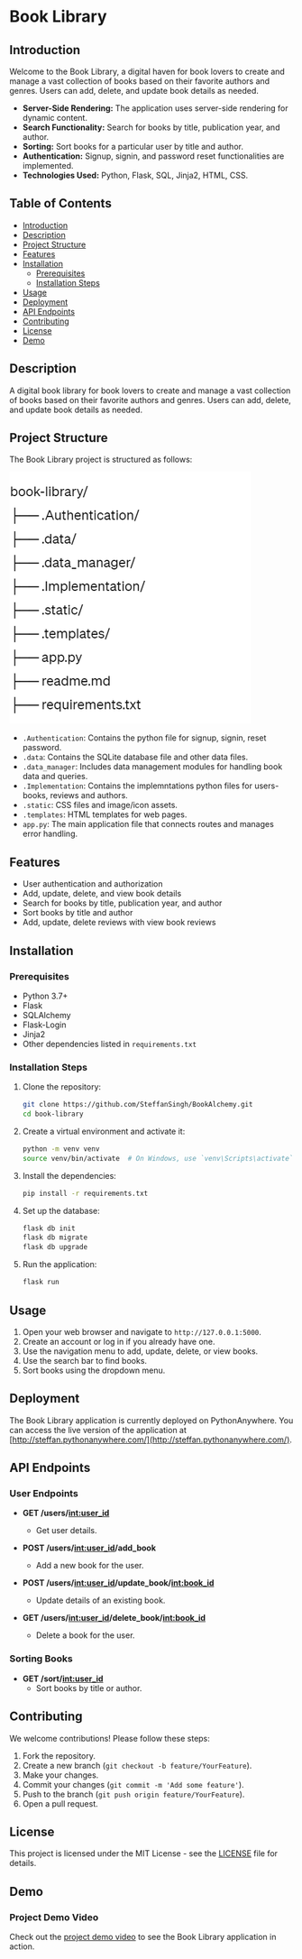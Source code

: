 # Book Library

## Introduction

Welcome to the Book Library, a digital haven for book lovers to create and manage a vast collection of books based on their favorite authors and genres. Users can add, delete, and update book details as needed.

- **Server-Side Rendering:** The application uses server-side rendering for dynamic content.
- **Search Functionality:** Search for books by title, publication year, and author.
- **Sorting:** Sort books for a particular user by title and author.
- **Authentication:** Signup, signin, and password reset functionalities are implemented.
- **Technologies Used:** Python, Flask, SQL, Jinja2, HTML, CSS.

## Table of Contents

- [Introduction](#introduction)
- [Description](#description)
- [Project Structure](#project-structure)
- [Features](#features)
- [Installation](#installation)
  - [Prerequisites](#prerequisites)
  - [Installation Steps](#installation-steps)
- [Usage](#usage)
- [Deployment](#deployment)
- [API Endpoints](#api-endpoints)
- [Contributing](#contributing)
- [License](#license)
- [Demo](#demo)

## Description

A digital book library for book lovers to create and manage a vast collection of books based on their favorite authors and genres. Users can add, delete, and update book details as needed.

## Project Structure

The Book Library project is structured as follows:

<img src="https://github.com/SteffanSingh/BookAlchemy/blob/7f188b541c9c7a9e154aaad36a2a8a6ec65eb988/Project-Images/project-structure.png" alt="project structure">

- `.Authentication`: Contains the python file for signup, signin, reset password.
- `.data`: Contains the SQLite database file and other data files.
- `.data_manager`: Includes data management modules for handling book data and queries.
- `.Implementation`: Contains the implemntations python files for users-books, reviews and authors.
- `.static`: CSS files and image/icon assets.
- `.templates`: HTML templates for web pages.
- `app.py`: The main application file that connects routes and manages error handling.

## Features

- User authentication and authorization
- Add, update, delete, and view book details
- Search for books by title, publication year, and author
- Sort books by title and author
- Add, update, delete reviews with view book reviews

## Installation

### Prerequisites

- Python 3.7+
- Flask
- SQLAlchemy
- Flask-Login
- Jinja2
- Other dependencies listed in `requirements.txt`

### Installation Steps

1. Clone the repository:

    ```bash
    git clone https://github.com/SteffanSingh/BookAlchemy.git
    cd book-library
    ```

2. Create a virtual environment and activate it:

    ```bash
    python -m venv venv
    source venv/bin/activate  # On Windows, use `venv\Scripts\activate`
    ```

3. Install the dependencies:

    ```bash
    pip install -r requirements.txt
    ```

4. Set up the database:

    ```bash
    flask db init
    flask db migrate
    flask db upgrade
    ```

5. Run the application:

    ```bash
    flask run
    ```

## Usage

1. Open your web browser and navigate to `http://127.0.0.1:5000`.
2. Create an account or log in if you already have one.
3. Use the navigation menu to add, update, delete, or view books.
4. Use the search bar to find books.
5. Sort books using the dropdown menu.

## Deployment

The Book Library application is currently deployed on PythonAnywhere. You can access the live version of the application at [http://steffan.pythonanywhere.com/](http://steffan.pythonanywhere.com/).

## API Endpoints

### User Endpoints

- **GET /users/<int:user_id>**
  - Get user details.

- **POST /users/<int:user_id>/add_book**
  - Add a new book for the user.

- **POST /users/<int:user_id>/update_book/<int:book_id>**
  - Update details of an existing book.

- **GET /users/<int:user_id>/delete_book/<int:book_id>**
  - Delete a book for the user.

### Sorting Books

- **GET /sort/<int:user_id>**
  - Sort books by title or author.

## Contributing

We welcome contributions! Please follow these steps:

1. Fork the repository.
2. Create a new branch (`git checkout -b feature/YourFeature`).
3. Make your changes.
4. Commit your changes (`git commit -m 'Add some feature'`).
5. Push to the branch (`git push origin feature/YourFeature`).
6. Open a pull request.

## License

This project is licensed under the MIT License - see the [LICENSE](LICENSE) file for details.

## Demo

### Project Demo Video

Check out the [project demo video](https://www.youtube.com/watch?v=gKQUCXWRmWI&t=182s) to see the Book Library application in action.

 

